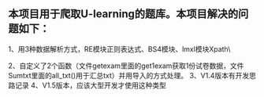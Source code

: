 ## 本项目用于爬取U-learning的题库。本项目解决的问题如下：
  1、用3种数据解析方式，RE模块正则表达式、BS4模块、lmxl模块Xpath\\
  
  2、自定义了2个函数（文件getexam里面的get1exam获取1份试卷数据，文件Sumtxt里面的all_txt()用于汇总txt）并用导入的方式处理。
  3、V1.4版本有开发思路记录
  4、V1.5版本，应该大型开发才使用这种类型
